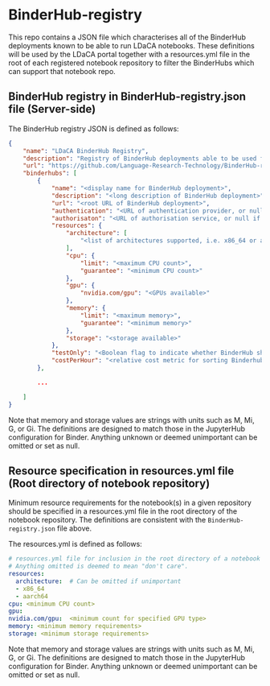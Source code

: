 # BinderHub-registry
This repo contains a JSON file which characterises all of the BinderHub deployments known to be able to run LDaCA notebooks. These definitions will be used by the LDaCA portal together with a resources.yml file in the root of each registered notebook repository to filter the BinderHubs which can support that notebook repo.

## BinderHub registry in BinderHub-registry.json file (Server-side)
The BinderHub registry JSON is defined as follows:
```json
{
	"name": "LDaCA BinderHub Registry",
	"description": "Registry of BinderHub deployments able to be used for LDaCA-ATAP Jupyter/R notebooks",
	"url": "https://github.com/Language-Research-Technology/BinderHub-registry",
	"binderhubs": [
		{
			"name": "<display name for BinderHub deployment>",
			"description": "<long description of BinderHub deployment>",
			"url": "<root URL of BinderHub deployment>",
			"authentication": "<URL of authentication provider, or null if no authentication required: e.g. https://cilogon.org>",
			"authorisaton": "<URL of authorisation service, or null if no authorisation required: e.g. https://rems.ldaca.edu.au>",
			"resources": {
				"architecture": [
                    "<list of architectures supported, i.e. x86_64 or aarch64​. Null if unknown>"
				],
				"cpu": {
					"limit": "<maximum CPU count>",
					"guarantee": "<minimum CPU count>"
				},
				"gpu": {
					"nvidia.com/gpu": "<GPUs available>"
				},
				"memory": {
					"limit": "<maximum memory>",
					"guarantee": "<minimum memory>"
				},
				"storage": "<storage available>"
			},
			"testOnly": "<Boolean flag to indicate whether BinderHub should be omitted from live site>",
			"costPerHour": "<relative cost metric for sorting Binderhubs - could be USD$?>"
		},

        ...

    ]
}
```

Note that memory and storage values are strings with units such as M, Mi, G, or Gi. The definitions are designed to match those in the JupyterHub configuration for Binder. Anything unknown or deemed unimportant can be omitted or set as null.

## Resource specification in resources.yml file (Root directory of notebook repository)
Minimum resource requirements for the notebook(s) in a given repository should be specified in a resources.yml file in the root directory of the notebook repository. The definitions are consistent with the ```BinderHub-registry.json``` file above.

The resources.yml is defined as follows:
```yaml
# resources.yml file for inclusion in the root directory of a notebook repository.
# Anything omitted is deemed to mean "don't care".
resources:
  architecture:  # Can be omitted if unimportant
  - x86_64
  - aarch64
cpu: <minimum CPU count>
gpu:
nvidia.com/gpu:  <minimum count for specified GPU type>
memory: <minimum memory requirements>
storage: <minimum storage requirements>
```
Note that memory and storage values are strings with units such as M, Mi, G, or Gi. The definitions are designed to match those in the JupyterHub configuration for Binder. Anything unknown or deemed unimportant can be omitted or set as null.